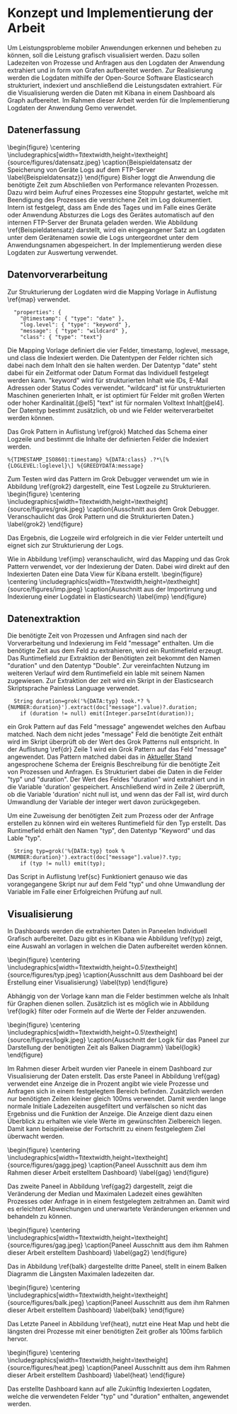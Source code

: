 # Konzept und Implementierung der Arbeit

Um Leistungsprobleme mobiler Anwendungen erkennen und beheben zu können, soll die Leistung grafisch visualisiert werden. Dazu sollen Ladezeiten von Prozesse und Anfragen aus den Logdaten der Anwendung extrahiert und in form von Grafen aufbereitet werden. Zur Realisierung werden die Logdaten mithilfe der Open-Source Software Elasticsearch strukturiert, indexiert und anschließend die Leistungsdaten extrahiert. Für die Visualisierung werden die Daten mit Kibana  in einem Dashboard als Graph aufbereitet. Im Rahmen dieser Arbeit werden für die Implementierung Logdaten der Anwendung Gemo verwendet.
<!--
Es soll ein Prozess erstellt werden um Leistungsdaten aus Logdaten einer Anwendung zur extrahieren und mithilfe von Graphen zu visualisieren. Dadurch soll die Erkennung von Leistungsproblemen erleichtert und verbessert werden. Zum testen der Implementierung werden die Logdaten der Anwendung Gemo genutzt. Alle bisher von Geräten hochgeladenen Logs liegen auf dem Internen FTP-Server der Brunata -->

## Datenerfassung 

\begin{figure}
\centering
\includegraphics[width=1\textwidth,height=\textheight]{source/figures/datensatz.jpeg}
\caption{Beispieldatensatz der Speicherung von Geräte Logs auf dem FTP-Server
\label{Beispieldatensatz}}
\end{figure}
Bisher loggt die Anwendung die benötigte Zeit zum Abschließen von Performance relevanten Prozessen. Dazu wird beim Aufruf eines Prozesses eine Stoppuhr gestartet, welche mit Beendigung des Prozesses die verstrichene Zeit im Log dokumentiert. Intern ist festgelegt, dass am Ende des Tages und im Falle eines Geräte oder Anwendung Absturzes die Logs des Gerätes automatisch auf den internen FTP-Server der Brunata geladen werden. Wie Abbildung \ref{Beispieldatensatz} darstellt, wird ein eingegangener Satz an Logdaten unter dem Gerätenamen sowie die Logs untergeordnet unter dem Anwendungsnamen abgespeichert. In der Implementierung werden diese Logdaten zur Auswertung verwendet.


## Datenvorverarbeitung 

Zur Strukturierung der Logdaten wird die Mapping Vorlage in Auflistung \ref{map} verwendet. 

```{caption="Mapping Vorlage der Daten" label=map .numberLines}
  "properties": {
    "@timestamp": { "type": "date" },
    "log.level": { "type": "keyword" },
    "message": { "type": "wildcard" },
    "class": { "type": "text"}
```

Die Mapping Vorlage definiert die vier Felder, timestamp, loglevel, message, und class die Indexiert werden. Die Datentypen der Felder richten sich dabei nach dem Inhalt den sie halten werden. Der Datentyp "date" steht dabei für ein Zeitformat oder Datum Format das Individuell festgelegt werden kann. "keyword" wird für strukturierten Inhalt wie IDs, E-Mail Adressen oder Status Codes verwendet. "wildcard" ist für unstrukturierten Maschinen generierten Inhalt, er ist optimiert für Felder mit großen Werten oder hoher Kardinalität.[@el5] "text" ist für normalen Volltext Inhalt[@el4]. Der Datentyp bestimmt zusätzlich, ob und wie Felder weiterverarbeitet werden können. 

Das Grok Pattern in Auflistung \ref{grok} Matched das Schema einer Logzeile und bestimmt die Inhalte der definierten Felder die Indexiert werden. 

```{caption="Grok Pattern zur Strukturierung der Daten" label=grok .numberLines}
%{TIMESTAMP_ISO8601:timestamp} %{DATA:class} .?*\[%{LOGLEVEL:loglevel}\] %{GREEDYDATA:message} 
```
Zum Testen wird das Pattern im Grok Debugger verwendet um wie in Abbildung \ref{grok2} dargestellt, eine Test Logzeile zu Strukturieren.
\begin{figure}
\centering
\includegraphics[width=1\textwidth,height=\textheight]{source/figures/grok.jpeg}
\caption{Ausschnitt aus dem Grok Debugger. Veranschaulicht das Grok Pattern und die Strukturierten Daten.}
\label{grok2}
\end{figure}

Das Ergebnis, die Logzeile wird erfolgreich in die vier Felder unterteilt und eignet sich zur Strukturierung der Logs. 

Wie in Abbildung \ref{imp} veranschaulicht, wird das Mapping und das Grok Pattern verwendet, vor der Indexierung der Daten. Dabei wird direkt auf den Indexierten Daten eine Data View für Kibana erstellt. 
\begin{figure}
\centering
\includegraphics[width=1\textwidth,height=\textheight]{source/figures/imp.jpeg}
\caption{Ausschnitt aus der Importirrung und Indexierung einer Logdatei in Elasticsearch}
\label{imp}
\end{figure}

## Datenextraktion 

Die benötigte Zeit von Prozessen und Anfragen sind nach der Vorverarbeitung und Indexierung im Feld "message" enthalten. Um die benötigte Zeit aus dem Feld zu extrahieren, wird ein Runtimefield erzeugt.
Das Runtimefield zur Extraktion der Benötigten zeit bekommt den Namen "duration" und den Datentyp "Double". Zur vereinfachten Nutzung im weiteren Verlauf wird dem Runtimefield ein lable mit seinem Namen zugewiesen.
Zur Extraktion der zeit wird ein Skript in der Elasticsearch Skriptsprache Painless Language verwendet. 

```{caption="Script zur Extraktion der benötigten Zeit" label=dr  .numberLines}
  String duration=grok('%{DATA:typ} took.*? %{NUMBER:duration}').extract(doc["message"].value)?.duration;
    if (duration != null) emit(Integer.parseInt(duration));
```

ein Grok Pattern auf das Feld "message" angewendet welches den Aufbau matched. Nach dem nicht jedes "message" Feld die benötigte Zeit enthält wird im Skript überprüft ob der Wert des Grok Patterns null entspricht.
In der Auflistung \ref{dr} Zeile 1 wird ein Grok Pattern auf das Feld "message" angewendet. Das Pattern matched dabei das in [Aktueller Stand](#aktueller-stand) angesprochene Schema der Ereignis Beschreibung für die benötigte Zeit von Prozessen und Anfragen. Es Strukturiert dabei die Daten in die Felder "typ" und "duration". Der Wert des Feldes "duration" wird extrahiert und in die Variable 'duration' gespeichert. Anschließend wird in Zeile 2 überprüft, ob die Variable 'duration' nicht null ist, und wenn das der Fall ist, wird durch Umwandlung der Variable der integer wert davon zurückgegeben.

Um eine Zuweisung der benötigten Zeit zum Prozess oder der Anfrage erstellen zu können wird ein weiteres Runtimefield für den Typ erstellt. Das Runtimefield erhält den Namen "typ", den Datentyp "Keyword" und das Lable "typ". 


```{caption="Script zur Extraktion des Namens der Anfrage oder des Prozesses" label=sc  .numberLines}
  String typ=grok('%{DATA:typ} took %{NUMBER:duration}').extract(doc["message"].value)?.typ;
    if (typ != null) emit(typ);
```

Das Script in Auflistung \ref{sc} Funktioniert genauso wie das vorangegangene Skript nur auf dem Feld "typ" und ohne Umwandlung der Variable im Falle einer Erfolgreichen Prüfung auf null.

## Visualisierung 

In Dashboards werden die extrahierten Daten in Paneelen Individuell Grafisch aufbereitet. Dazu gibt es in Kibana wie Abbildung \ref{typ} zeigt, eine Auswahl an vorlagen in welchen die Daten aufbereitet werden können.

\begin{figure}
\centering
\includegraphics[width=1\textwidth,height=0.5\textheight]{source/figures/typ.jpeg}
\caption{Ausschnitt aus dem Dashboard bei der Erstellung einer Visualisierung}
\label{typ}
\end{figure}

Abhängig von der Vorlage kann man die Felder bestimmen welche als Inhalt für Graphen dienen sollen. Zusätzlich ist es möglich wie in Abbildung \ref{logik} filter oder Formeln auf die Werte der Felder anzuwenden.

\begin{figure}
\centering
\includegraphics[width=1\textwidth,height=0.5\textheight]{source/figures/logik.jpeg}
\caption{Ausschnitt der Logik für das Paneel zur Darstellung der benötigten Zeit als Balken Diagramm}
\label{logik}
\end{figure}

Im Rahmen dieser Arbeit wurden vier Paneele in einem Dashboard zur Visualisierung der Daten erstellt. Das erste Paneel in Abbildung \ref{gag} verwendet eine Anzeige die in Prozent angibt wie viele Prozesse und Anfragen sich in einem festgelegtem Bereich befinden. Zusätzlich werden nur benötigten Zeiten kleiner gleich 100ms verwendet. Damit werden lange normale Initiale Ladezeiten ausgefiltert und verfälschen so nicht das Ergebniss und die Funktion der Anzeige. Die Anzeige dient dazu einen Überblick zu erhalten wie viele Werte im gewünschten Zielbereich liegen. Damit kann beispielweise der Fortschritt zu einem festgelegtem Ziel überwacht werden. 

\begin{figure}
\centering
\includegraphics[width=1\textwidth,height=\textheight]{source/figures/gagg.jpeg}
\caption{Paneel Ausschnitt aus dem ihm Rahmen dieser Arbeit erstelltem Dashboard}
\label{gag}
\end{figure}

Das zweite Paneel in Abbildung \ref{gag2} dargestellt, zeigt die Veränderung der Median und Maximalen Ladezeit eines gewählten Prozesses oder Anfrage in in einem festgelegtem zeitrahmen an. Damit wird es erleichtert Abweichungen und unerwartete Veränderungen erkennen und behandeln zu können.

\begin{figure}
\centering
\includegraphics[width=1\textwidth,height=\textheight]{source/figures/gag.jpeg}
\caption{Paneel Ausschnitt aus dem ihm Rahmen dieser Arbeit erstelltem Dashboard}
\label{gag2}
\end{figure}

Das in Abbildung \ref{balk} dargestellte dritte Paneel, stellt in einem Balken Diagramm die Längsten Maximalen ladezeiten dar. 

\begin{figure}
\centering
\includegraphics[width=1\textwidth,height=\textheight]{source/figures/balk.jpeg}
\caption{Paneel Ausschnitt aus dem ihm Rahmen dieser Arbeit erstelltem Dashboard}
\label{balk}
\end{figure}

Das Letzte Paneel in Abbildung \ref{heat}, nutzt eine Heat Map und hebt die längsten drei Prozesse mit einer benötigten Zeit großer als 100ms farblich hervor.

\begin{figure}
\centering
\includegraphics[width=1\textwidth,height=\textheight]{source/figures/heat.jpeg}
\caption{Paneel Ausschnitt aus dem ihm Rahmen dieser Arbeit erstelltem Dashboard}
\label{heat}
\end{figure}

Das erstellte Dashboard kann auf alle Zukünftig Indexierten Logdaten, welche die verwendeten Felder "typ" und "duration" enthalten, angewendet werden.

<!--
Das Kästchen "Structured Data" in der Abbildung \ref{grok} zeigt wie das im Kästchen darüber stehende Grokpattern die Logzeile auswertet und Strukturiert. 
Die Abbildung \ref{grok} veranschaulicht wie das Grokpattern die Logzeile Strukturiert. Dabei steht in "Sample Data" eine beispielzeile aus einer Logdatei. Das Grokpattern              
Zur vorverarbeitung der Daten bietet Elasticsearch die Möglichkeit, die Daten mit einem Grokpattern zu Strukturieren und in Felder zur Indexierung zu unterteilen. Grok ist ein Dialekt für reguläre Ausdrücke, es verwendet die Oniguruma Bibliothek womit alle regulären Ausdrücke akzeptiert werden[@el3]. Grok erlaubt bestehende Muster zu benennen und durch Kombination komplexere Muster zu erstellen welche den gewollten Feldern entsprechen. Ein Mapping bestimmt wie die Datentypen der Felder und ihre Indexierung.


### Unterabschnitt 2

Das ist der zweite Teil der Methodik. Sed ut ipsum ultrices, interdum ipsum vel, lobortis diam. Curabitur sit amet massa quis tortor molestie dapibus a at libero. Mauris mollis magna quis ante vulputate consequat. Integer leo turpis, suscipit ac venenatis pellentesque, efficitur non sem. Pellentesque eget vulputate turpis. Etiam id nibh at elit fermentum interdum.

<!--
Kommentare können so hinzugefügt werden.
--

## Ergebnisse

Das sind die Ergebnisse. In vitae odio at libero elementum fermentum vel iaculis enim. Nullam finibus sapien in congue condimentum. Curabitur et ligula et ipsum mollis fringilla.

## Auseinandersetzung

Abbildung \ref{mein_label} zeigt wie man eine Abbildung einfügen kann. Donec ut lacinia nibh. Nam tincidunt augue et tristique cursus. Vestibulum sagittis odio nisl, a malesuada turpis blandit quis. Cras ultrices metus tempor laoreet sodales. Nam molestie ipsum ac imperdiet laoreet. Pellentesque habitant morbi tristique senectus et netus et malesuada fames ac turpis egestas.

<!--
Bilder können mit der folgenden Syntax eingefügt werden:
![Bildunterschrift \label{mein_label}](source/figures/beispielbild.jpg){ width=50% }

Details zu den Attributen wie width und height gibt es unter:
http://pandoc.org/MANUAL.html#extension-link_attributes
--

![In den Medien werden für Hacker häufig Symbolbilder wie dieses verwendet. Foto: [pixabay.com](https://pixabay.com/photo-2883632/), Nutzer: [geralt](https://pixabay.com/de/users/geralt-9301/) Lizenz: [Creative Commons CC0](https://creativecommons.org/publicdomain/zero/1.0/deed.de) \label{mein_label}](source/figures/beispielbild.jpg){ width=100% }

## Schlussfolgerung

Das ist die Schlussfolgerung des Kapitels. Quisque nec purus a quam consectetur volutpat. Cum sociis natoque penatibus et magnis dis parturient montes, nascetur ridiculus mus. In lorem justo, convallis quis lacinia eget, laoreet eu metus. Fusce blandit tellus tellus. Curabitur nec cursus odio. Quisque tristique eros nulla, vitae finibus lorem aliquam quis. Interdum et malesuada fames ac ante ipsum primis in faucibus.-->
